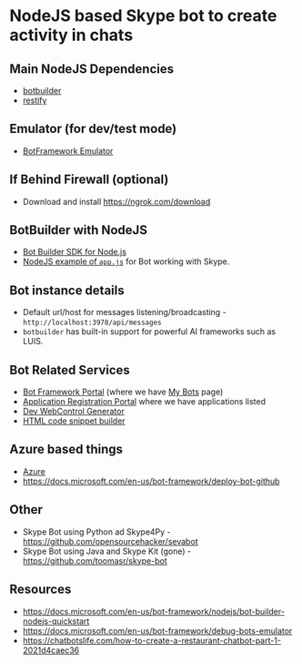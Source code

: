 NodeJS based Skype bot to create activity in chats
===

## Main NodeJS Dependencies 
- [botbuilder](https://github.com/Microsoft/BotBuilder)
- [restify](https://github.com/restify/node-restify)


## Emulator (for dev/test mode)
- [BotFramework Emulator](https://github.com/Microsoft/BotFramework-Emulator)


## If Behind Firewall (optional)
- Download and install https://ngrok.com/download


## BotBuilder with NodeJS
- [Bot Builder SDK for Node.js](https://docs.microsoft.com/en-us/bot-framework/nodejs/bot-builder-nodejs-overview)
- [NodeJS example of `app.js`](https://github.com/Microsoft/BotBuilder/blob/master/Node/examples/demo-skype/app.js) for Bot working with Skype.


## Bot instance details
- Default url/host for messages listening/broadcasting - `http://localhost:3978/api/messages`
- `botbuilder` has built-in support for powerful AI frameworks such as LUIS.


## Bot Related Services
- [Bot Framework Portal](https://dev.botframework.com/) (where we have [My Bots](https://dev.botframework.com/bots) page)
- [Application Registration Portal](https://apps.dev.microsoft.com/#/appList) where we have applications listed
- [Dev WebControl Generator](https://dev.skype.com/webcontrol)
- [HTML code snippet builder](https://latest-swx.cdn.skype.com/lwc/sdk/0.0.835/index-builder.html)


## Azure based things
- [Azure](https://portal.azure.com/)
- https://docs.microsoft.com/en-us/bot-framework/deploy-bot-github

## Other
- Skype Bot using Python ad Skype4Py - https://github.com/opensourcehacker/sevabot
- Skype Bot using Java and Skype Kit (gone) - https://github.com/toomasr/skype-bot

## Resources
- https://docs.microsoft.com/en-us/bot-framework/nodejs/bot-builder-nodejs-quickstart
- https://docs.microsoft.com/en-us/bot-framework/debug-bots-emulator
- https://chatbotslife.com/how-to-create-a-restaurant-chatbot-part-1-2021d4caec36